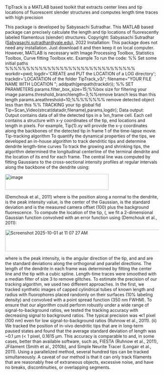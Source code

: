 TipTrack is a MATLAB based toolkit that extracts center lines and tip locations of fluorescent slender structures and computes length time traces with high precision

This package is developed by Sabyasachi Sutradhar. This MATLAB based package can precisely calculate the length and tip locations of fluorescently labeled filamentous (slender) structures. 
Copyright: Sabyasachi Sutradhar (Sabyasachi.sutradhar@yale.edu), 2022
Installation: This package does not need any installation. Just download it and then keep it on local computer. However, MATLAB is necessary with Image Processing Toolbox, Statistics Toolbox, Curve fitting Toolbox etc.
Example To run the code: 
%% Set some initial paths %%%%%%%%%%%%%%%%%%%%%%%%%%%%%%%
workdir=pwd;
logdir='CREATE and PUT the LOCATION of a LOG directory';
trackdir='LOCATATION of the folder TipTrack_v3/';
filename="YOUR FILE NAME WITH LOCATION ";
addpath(genpath(trackdir));
%% SET PARAMETERS
params.filter_box_size=15;%%box size for filtering your image
params.threshold_branchlength=3;%%remove branch less than this length
params.areathreshold=10;%%%%%%%% remove detected object less than this
%% TRACKING your tip
global fid
Tip=Scan_Video(strcat(datadir,filename),params,logdir);
Data output:  
Output contains data of all the detected tips in a 1xn_frame cell. Each cell contains a structure with x-y coordinates of the tip, end locations and length in pixels. For example, Tip{1}.xy will provide the x-y coordinates along the backbones of the detected tip in frame 1 of the time-lapse movie.
Tip-tracking algorithm
To quantify the dynamical properties of the tips, we developed an in-house algorithm to track dendritic tips and determine dendrite length-time curves 
	To track the growing and shrinking tips, the algorithm determined the longitudinal centerline of the terminal dendrite and the location of its end for each frame. The central line was computed by fitting Gaussians to the cross-sectional intensity profiles at regular intervals along the backbone of the dendrite using:


<img width="339" height="52" alt="image" src="https://github.com/user-attachments/assets/376b4066-9d3b-496b-bdb3-a4841985d1b1" />

(Demchouk et al., 2011) where  is the position along a normal to the dendrite,  is the peak intensity value,  is the center of the Gaussian,  is the standard deviation and  is the measured camera offset (100) plus the background fluorescence. To compute the location of the tip, (, we fit a 2-dimensional Gaussian function convolved with an error function using (Demchouk et al., 2011):

<img width="633" height="71" alt="Screenshot 2025-10-01 at 11 07 27 AM" src="https://github.com/user-attachments/assets/40b3bb30-02bb-48f4-ba28-2d896789f24e" />

where  is the peak intensity,  is the angular direction of the tip, and  and  are the standard deviations along the orthogonal and parallel directions. The length of the dendrite in each frame was determined by fitting the center line and the tip with a cubic spline. Length-time traces were smoothed with a median filter of size 3 to remove glitches.
	To estimate the precision of our tracking algorithm, we used two different approaches. In the first, we tracked synthetic images of capped cylindrical tubes of known length and radius with fluorophores placed randomly on their surfaces (10% labeling density) and convolved with a point spread function (350 nm FWHM). To ensure that our algorithm could perform robustly under a wide range of signal-to-background ratios, we tested the tracking accuracy with decreasing signal to background ratios. The typical precision was ≪1 pixel (100 nm) even for low signal-to-background ratios (Ruhnow et al., 2011). (ii) We tracked the position of in-vivo dendritic tips that are in long-term paused states and found that the average standard deviation of length was ~0.1 μm (< 1 pixel, 0.1615 μm. This accuracy is comparable to and, in some cases, better than available software, such as, FIESTA (Ruhnow et al., 2011), JFilament (Smith et al., 2010b), and Simple Neurite Tracer (Longair et al., 2011). Using a parallelized method, several hundred tips can be tracked simultaneously. A caveat of our method is that it can only track filaments that are reasonably free of extraneous objects, excessive noise, and have no breaks, discontinuities, or overlapping segments.




